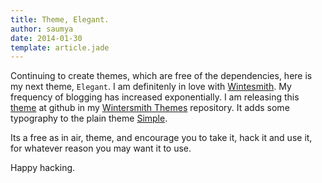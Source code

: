 ```yaml
---
title: Theme, Elegant.
author: saumya
date: 2014-01-30
template: article.jade
---
```


Continuing to create themes, which are free of the dependencies, here is my next theme, `Elegant`. I am definitenly in love with [Wintesmith][1]. My frequency of blogging has increased exponentially. I am releasing this [theme][2] at github in my [Wintersmith Themes][3] repository. It adds some typography to the plain theme [Simple][4].      

Its a free as in air, theme, and encourage you to take it, hack it and use it, for whatever reason you may want it to use.     

Happy hacking.



[1]: https://github.com/jnordberg/wintersmith
[2]: https://github.com/saumya/wintersmithThemes/tree/master/elegant
[3]: https://github.com/saumya/wintersmithThemes
[4]: https://github.com/saumya/wintersmithThemes/tree/master/simple






